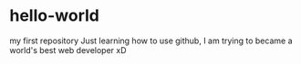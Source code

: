 # hello-world
my first repository
Just learning how to use github, I am trying to became a world's best web developer xD
